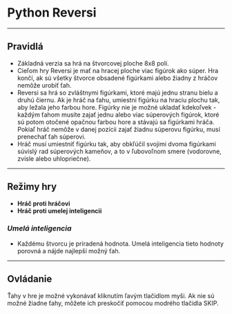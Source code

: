 # Python Reversi
---
## Pravidlá
* Základná verzia sa hrá na štvorcovej ploche 8x8 polí.
* Cieľom hry Reversi je mať na hracej ploche viac figúrok ako súper. Hra končí, ak sú všetky štvorce obsadené figúrkami alebo žiadny z hráčov nemôže urobiť ťah.
* Reversi sa hrá so zvláštnymi figúrkami, ktoré majú jednu stranu bielu a druhú čiernu. Ak je hráč na ťahu, umiestni figúrku na hraciu plochu tak, aby ležala jeho farbou hore. Figúrky nie je možné ukladať kdekoľvek - každým ťahom musíte zajať jednu alebo viac súperových figúrok, ktoré sú potom otočené opačnou farbou hore a stávajú sa figúrkami hráča. Pokiaľ hráč nemôže v danej pozícii zajať žiadnu súperovu figúrku, musí prenechať ťah súperovi.
* Hráč musí umiestniť figúrku tak, aby obkľúčil svojimi dvoma figúrkami súvislý rad súperových kameňov, a to v ľubovoľnom smere (vodorovne, zvisle alebo uhlopriečne). 
---
## Režimy hry
* __Hráč proti hráčovi__
* __Hráč proti umelej inteligencii__
### _Umelá inteligencia_
* Každému štvorcu je priradená hodnota. Umelá inteligencia tieto hodnoty porovná a nájde najlepší možný ťah.
---
## Ovládanie
Ťahy v hre je možné vykonávať kliknutím ľavým tlačidlom myši. Ak nie sú možné žiadne ťahy, môžete ich preskočiť pomocou modrého tlačidla SKIP.
  

